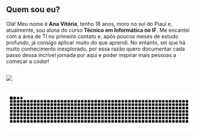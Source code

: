 ## Quem sou eu?

Olá! Meu nome é **Ana Vitória**, tenho 18 anos, moro no sul do Piauí e, atualmente, sou aluna do curso **Técnico em Informática no IF**. Me encantei com a área de TI no primeiro contato e, após poucos meses de estudo profundo, já consigo aplicar muito do que aprendi. No entanto, sei que há muito conhecimento inexplorado, por essa razão quero documentar cada passo dessa incrível jornada por aqui e poder inspirar mais pessoas a começar a *codar*!

##

<div align="left">
  <a href="https://github.com/anadiasc">
  <img height="180em" src="https://github-readme-stats.vercel.app/api/top-langs/?username=anadiasc&layout=compact&langs_count=7&theme=tokyonight"/>
</div>

##
<div>
  
 [![Generate Datas](https://github.com/anadiasc/anadiasc/blob/output/github-contribution-grid-snake.svg)](https://github.com/anadiasc/anadiasc/actions/workflows/cobrinha.yml)
  
</div>
